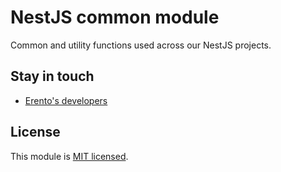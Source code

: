 # NestJS common module

Common and utility functions used across our NestJS projects.

## Stay in touch

* [Erento's developers](mailto:developers@erento.com) 

## License

This module is [MIT licensed](LICENSE.md).
